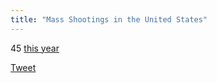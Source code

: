 ```yaml
---
title: "Mass Shootings in the United States"
---
```


<span class="major-number">45</span>
[this year](http://www.gunviolencearchive.org/reports/mass-shooting)

<a class="twitter-share-button"
	href="https://twitter.com/share"
	data-text="There have been 45 mass shootings in the U.S. already this year! "
	data-hashtags="MarchForOurLives"
	data-url="https://massshootings.us"
	data-via="FelicianoTech"
	data-related="AMarch4OurLives">
Tweet</a>
